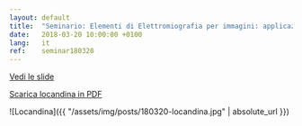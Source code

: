 ```yaml
---
layout: default
title:  "Seminario: Elementi di Elettromiografia per immagini: applicazioni in medicina riabilitativa. IRCSS San Raffaele Pisana, Roma"
date:   2018-03-20 10:00:00 +0100
lang:   it
ref:    seminar180320
---
```


[Vedi le slide](/it/emg/material/teaching/seminario_ircss)

[Scarica locandina in PDF](/assets/pdfs/180320_locandina.pdf)

![Locandina]({{ "/assets/img/posts/180320-locandina.jpg" | absolute_url }})
